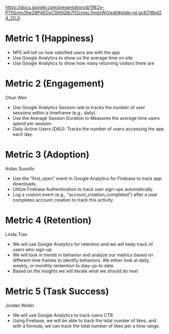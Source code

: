 https://docs.google.com/presentation/d/19E2v-PTfQyho3fw28P4EDxCSN5Qtb7l1ZcmsL7mdxW0/edit#slide=id.gc8216bd24_20_0



# Metric 1 (Happiness)
* NPS will tell us how satisfied users are with the app
* Use Google Analytics to show us the average time on site
* Use Google Analytics to show how many returning visitors there are


# Metric 2 (Engagement)
Chun Wen
* Use Google Analytics Session rate to tracks the number of user sessions within a timeframe (e.g., daily).
* Use the Average Session Duration to Measures the average time users spend per session.
* Daily Active Users (DAU): Tracks the number of users accessing the app each day.

# Metric 3 (Adoption)
Aidan Sussillo
* Use the "first_open" event in Google Analytics for Firebase to track app downloads.
* Utilize Firebase Authentication to track user sign-ups automatically.
* Log a custom event (e.g., "account_creation_completed") after a user completes account creation to track this activity.



# Metric 4 (Retention)
Linda Tran
* We will use Google Analytics for retention and we will keep track of users who sign-up
* We will look in trends in behavior and analyze our metrics based on different time frames to identify behaviors. We either look at daily, weekly, or monthly rentention to stay-up-to date. 
* Based on the insights we will iterate what we should do next 


# Metric 5 (Task Success)
Jordan Woller
* We will use Google Analytics to track users CTR
* Using Firebase, we will be able to track the total number of likes, and with a formula, we can track the total number of likes per a time range. 


